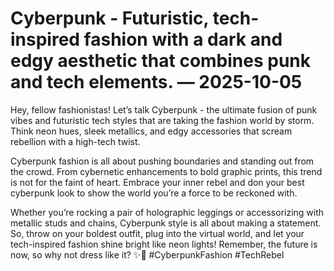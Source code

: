 # Cyberpunk - Futuristic, tech-inspired fashion with a dark and edgy aesthetic that combines punk and tech elements. — 2025-10-05

Hey, fellow fashionistas! Let’s talk Cyberpunk - the ultimate fusion of punk vibes and futuristic tech styles that are taking the fashion world by storm. Think neon hues, sleek metallics, and edgy accessories that scream rebellion with a high-tech twist. 

Cyberpunk fashion is all about pushing boundaries and standing out from the crowd. From cybernetic enhancements to bold graphic prints, this trend is not for the faint of heart. Embrace your inner rebel and don your best cyberpunk look to show the world you’re a force to be reckoned with.

Whether you’re rocking a pair of holographic leggings or accessorizing with metallic studs and chains, Cyberpunk style is all about making a statement. So, throw on your boldest outfit, plug into the virtual world, and let your tech-inspired fashion shine bright like neon lights! Remember, the future is now, so why not dress like it? ✨🤖 #CyberpunkFashion #TechRebel